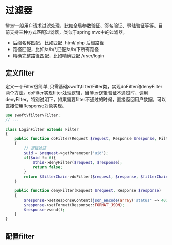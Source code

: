# 过滤器
filter一般用户请求过滤处理，比如全局参数验证、签名验证、登陆验证等等。目前支持三种方式匹配过滤器，类似于spring mvc中的过滤器。

- 后缀名称匹配，比如匹配 .html/.php 后缀路径
- 路径匹配，比如/a/b/*,匹配/a/b/下所有路径
- 精确完整路径匹配，比如精确匹配 /user/login

## 定义filter
定义一个Filter很简单, 只需基础swoft\filter\Filter类，实现doFilter和denyFilter两个方法。doFilter实现filter处理逻辑，当filter逻辑验证不通过时，调用denyFilter。特别说明下，如果需要filter不通过的时候，直接返回用户数据，可以直接使用Response对象实现。

```php
use swoft\filter\Filter;
// ...

class LoginFilter extends Filter
{
    public function doFilter(Request $request, Response $response, FilterChain $filterChain, int $currentIndex = 0)
    {
        // 逻辑验证
        $uid = $request->getParameter('uid');
        if($uid != 6){
            $this->denyFilter($request, $response);
            return false;
        }
        return $filterChain->doFilter($request, $response, $filterChain, $currentIndex);
    }

    public function denyFilter(Request $request, Response $response)
    {
        $response->setResponseContent(json_encode(array('status' => 403, 'msg' => 'need login!')));
        $response->setFormat(Response::FORMAT_JSON);
        $response->send();
    }
}
```


## 配置filter